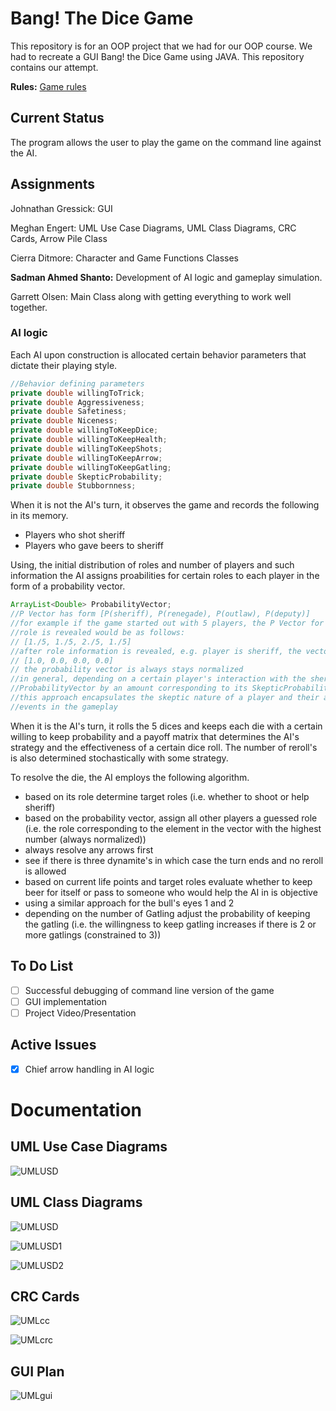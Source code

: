 # Bang! The Dice Game
This repository is for an OOP project that we had for our OOP course. We had to recreate a GUI Bang! the Dice Game using JAVA. This repository contains our attempt.

**Rules:** [Game rules](http://www.dvgiochi.net/bang_the_dice_game/BANG!_dice_game-rules.pdf)

## Current Status
The program allows the user to play the game on the command line against the AI.

## Assignments
Johnathan Gressick: GUI

Meghan Engert: UML Use Case Diagrams, UML Class Diagrams, CRC Cards, Arrow Pile Class

Cierra Ditmore: Character and Game Functions Classes

**Sadman Ahmed Shanto:** Development of AI logic and gameplay simulation. 

Garrett Olsen: Main Class along with getting everything to work well together.

### AI logic
Each AI upon construction is allocated certain behavior parameters that dictate their playing style.

```java
//Behavior defining parameters
private double willingToTrick;
private double Aggressiveness;
private double Safetiness;
private double Niceness;
private double willingToKeepDice;
private double willingToKeepHealth;
private double willingToKeepShots;
private double willingToKeepArrow;
private double willingToKeepGatling;
private double SkepticProbability;
private double Stubbornness;
```
When it is not the AI's turn, it observes the game and records the following in its memory.

* Players who shot sheriff
* Players who gave beers to sheriff

Using, the initial distribution of roles and number of players and such information the AI assigns proabilities for certain roles to each player in the form of a probability vector. 
```java
ArrayList<Double> ProbabilityVector;
//P Vector has form [P(sheriff), P(renegade), P(outlaw), P(deputy)]
//for example if the game started out with 5 players, the P Vector for any given player before
//role is revealed would be as follows:
// [1./5, 1./5, 2./5, 1./5]
//after role information is revealed, e.g. player is sheriff, the vector is updated
// [1.0, 0.0, 0.0, 0.0]
// the probability vector is always stays normalized
//in general, depending on a certain player's interaction with the sheriff the AI updates the
//ProbabilityVector by an amount corresponding to its SkepticProbability value.
//this approach encapsulates the skeptic nature of a player and their attentiveness to the
//events in the gameplay
```
When it is the AI's turn, it rolls the 5 dices and keeps each die with a certain willing to keep probability and a payoff matrix that determines the AI's strategy and the effectiveness of a certain dice roll. The number of reroll's is also determined stochastically with some strategy.

To resolve the die, the AI employs the following algorithm.

* based on its role determine target roles (i.e. whether to shoot or help sheriff) 
* based on the probability vector, assign all other players a guessed role (i.e. the role corresponding to the element in the vector with the highest number (always normalized))
* always resolve any arrows first
* see if there is three dynamite's in which case the turn ends and no reroll is allowed
* based on current life points and target roles evaluate whether to keep beer for itself or pass to someone who would help the AI in is objective
* using a similar approach for the bull's eyes 1 and 2
* depending on the number of Gatling adjust the probability of keeping the gatling (i.e. the willingness to keep gatling increases if there is 2 or more gatlings (constrained to 3))



## To Do List
- [ ] Successful debugging of command line version of the game
- [ ] GUI implementation
- [ ] Project Video/Presentation 

## Active Issues
- [x] Chief arrow handling in AI logic 

# Documentation

## UML Use Case Diagrams
![UMLUSD](use_case.png)

## UML Class Diagrams
![UMLUSD](class.png)

![UMLUSD1](class1.png)

![UMLUSD2](class2.png)

## CRC Cards
![UMLcc](crc.png)

![UMLcrc](crc0.png)

## GUI Plan
![UMLgui](gui.png)

